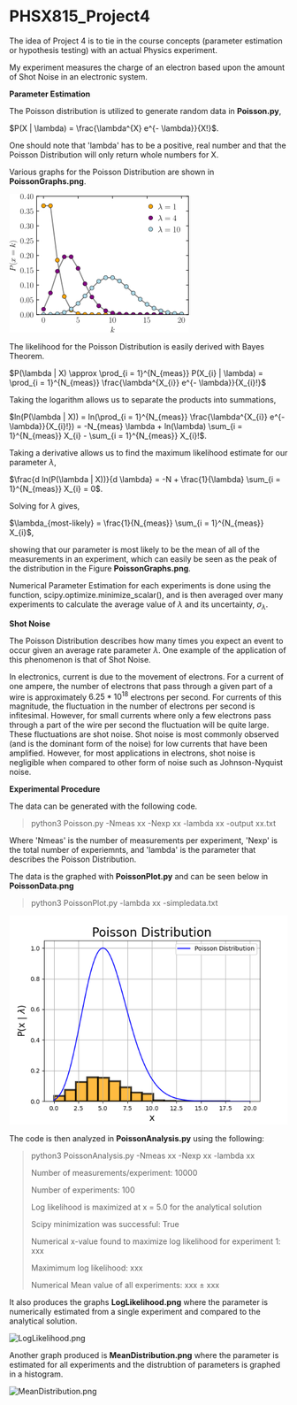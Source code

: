 # PHSX815_Project4

The idea of Project 4 is to tie in the course concepts (parameter estimation or hypothesis testing) with an actual Physics experiment.

My experiment measures the charge of an electron based upon the amount of Shot Noise in an electronic system.

**Parameter Estimation**

The Poisson distribution is utilized to generate random data in **Poisson.py**, 

$P(X | \lambda) = \frac{\lambda^{X} e^{- \lambda}}{X!}$.

One should note that 'lambda' has to be a positive, real number and that the Poisson Distribution will only return whole numbers for X. 

Various graphs for the Poisson Distribution are shown in **PoissonGraphs.png**.

![PoissonGraphs.png](https://github.com/DJDdawg/PHSX815_Project4/blob/main/PoissonGraphs.png)

The likelihood for the Poisson Distribution is easily derived with Bayes Theorem.

$P(\lambda | X) \approx \prod_{i = 1}^{N_{meas}} P(X_{i} | \lambda) = \prod_{i = 1}^{N_{meas}} \frac{\lambda^{X_{i}} e^{- \lambda}}{X_{i}!}$

Taking the logarithm allows us to separate the products into summations,

$ln(P(\lambda | X)) =  ln(\prod_{i = 1}^{N_{meas}} \frac{\lambda^{X_{i}} e^{- \lambda}}{X_{i}!}) = -N_{meas} \lambda + ln(\lambda) \sum_{i = 1}^{N_{meas}} X_{i} - \sum_{i = 1}^{N_{meas}} X_{i}!$.

Taking a derivative allows us to find the maximum likelihood estimate for our parameter $\lambda$, 

$\frac{d ln(P(\lambda | X))}{d \lambda} = -N + \frac{1}{\lambda} \sum_{i = 1}^{N_{meas}} X_{i} = 0$.

Solving for $\lambda$ gives,

$\lambda_{most-likely} = \frac{1}{N_{meas}} \sum_{i = 1}^{N_{meas}} X_{i}$,

showing that our parameter is most likely to be the mean of all of the measurements in an experiment, which can easily be seen as the peak of the distribution in the Figure **PoissonGraphs.png**.
 
Numerical Parameter Estimation for each experiments is done using the function, scipy.optimize.minimize_scalar(), and is then averaged over many experiments to calculate the average value of $\lambda$ and its uncertainty, $\sigma_{\lambda}$. 

**Shot Noise**

The Poisson Distribution describes how many times you expect an event to occur given an average rate parameter $\lambda$. One example of the application of this phenomenon is that of Shot Noise. 

In electronics, current is due to the movement of electrons. For a  current of one ampere, the number of electrons that pass through a given part of a wire is approximately $6.25 * 10^{18}$ electrons per second. For currents of this magnitude, the fluctuation in the number of electrons per second is infitesimal. However, for small currents where only a few electrons pass through a part of the wire per second the fluctuation will be quite large. These fluctuations are shot noise. Shot noise is most commonly observed (and is the dominant form of the noise) for low currents that have been amplified. However, for most applications in electrons, shot noise is negligible when compared to other form of noise such as Johnson-Nyquist noise. 

**Experimental Procedure**

The data can be generated with the following code.

>python3 Poisson.py -Nmeas xx -Nexp xx -lambda xx -output xx.txt

Where 'Nmeas' is the number of measurements per experiment, 'Nexp' is the total number of experiemnts, and 'lambda' is the parameter that describes the Poisson Distribution. 

The data is the graphed with **PoissonPlot.py** and can be seen below in **PoissonData.png**

>python3 PoissonPlot.py -lambda xx -simpledata.txt

![PoissonData.png](https://github.com/DJDdawg/PHSX815_Project4/blob/main/PoissonData.png)

The code is then analyzed in **PoissonAnalysis.py** using the following:

>python3 PoissonAnalysis.py -Nmeas xx -Nexp xx -lambda xx
>
>Number of measurements/experiment: 10000
>
>Number of experiments: 100
>
>Log likelihood is maximized at x = 5.0 for the analytical solution
>
>Scipy minimization was successful: True
>
>Numerical x-value found to maximize log likelihood for experiment 1: xxx
>
>Maximimum log likelihood: xxx
>
>Numerical Mean value of all experiments: xxx ± xxx

It also produces the graphs **LogLikelihood.png** where the parameter is numerically estimated from a single experiment and compared to the analytical solution.

![LogLikelihood.png]()

Another graph produced is **MeanDistribution.png** where the parameter is estimated for all experiments and the distrubtion of parameters is graphed in a histogram. 

![MeanDistribution.png]()
